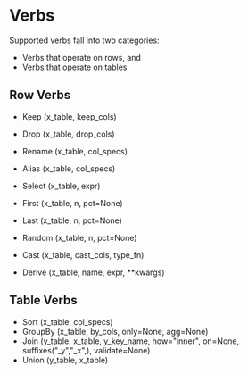 # Verbs

Supported verbs fall into two categories:

- Verbs that operate on rows, and
- Verbs that operate on tables

## Row Verbs

- Keep (x_table, keep_cols)
- Drop (x_table, drop_cols)
- Rename (x_table, col_specs)
- Alias (x_table, col_specs)

- Select (x_table, expr)

- First (x_table, n, pct=None)
- Last (x_table, n, pct=None)
- Random (x_table, n, pct=None)

- Cast (x_table, cast_cols, type_fn)

- Derive (x_table, name, expr, **kwargs)

## Table Verbs

- Sort (x_table, col_specs)
- GroupBy (x_table, by_cols, only=None, agg=None)
- Join (y_table, x_table, y_key_name, how="inner", on=None, suffixes("_y","_x",), validate=None)
- Union (y_table, x_table)
